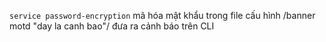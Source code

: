 `service password-encryption`
mã hóa mật khẩu trong file cấu hình
/banner motd "day la canh bao"/
đưa ra cảnh báo trên CLI
